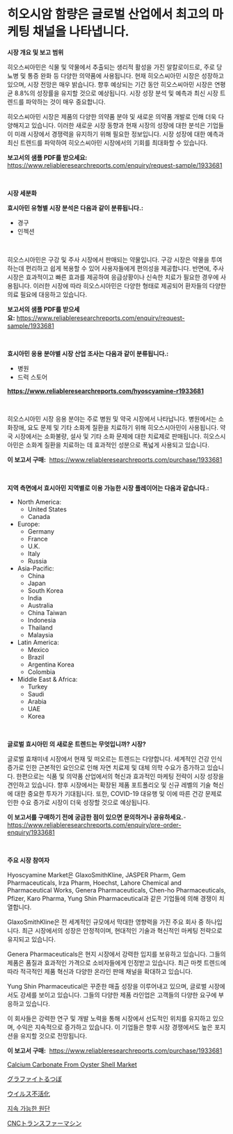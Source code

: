 <p><h1>히오시암 함량은 글로벌 산업에서 최고의 마케팅 채널을 나타냅니다.</h1></p><p><strong>시장 개요 및 보고 범위</strong></p>
<p><p>히오스씨아민은 식물 및 약물에서 추출되는 생리적 활성을 가진 알칼로이드로, 주로 당뇨병 및 통증 완화 등 다양한 의약품에 사용됩니다. 현재 히오스씨아민 시장은 성장하고 있으며, 시장 전망은 매우 밝습니다. 향후 예상되는 기간 동안 히오스씨아민 시장은 연평균 8.8%의 성장률을 유지할 것으로 예상됩니다. 시장 성장 분석 및 예측과 최신 시장 트렌드를 파악하는 것이 매우 중요합니다.</p><p>히오스씨아민 시장은 제품의 다양한 의약품 분야 및 새로운 의약품 개발로 인해 더욱 다양해지고 있습니다. 이러한 새로운 시장 동향과 현재 시장의 성장에 대한 분석은 기업들이 미래 시장에서 경쟁력을 유지하기 위해 필요한 정보입니다. 시장 성장에 대한 예측과 최신 트렌드를 파악하여 히오스씨아민 시장에서의 기회를 최대화할 수 있습니다.</p></p>
<p><strong>보고서의 샘플 PDF를 받으세요:</strong> <a href="https://www.reliableresearchreports.com/enquiry/request-sample/1933681">https://www.reliableresearchreports.com/enquiry/request-sample/1933681</a></p>
<p>&nbsp;</p>
<p><strong>시장 세분화</strong></p>
<p><strong>효시아민 유형별 시장 분석은 다음과 같이 분류됩니다.:</strong></p>
<p><ul><li>경구</li><li>인젝션</li></ul></p>
<p>&nbsp;</p>
<p><p>히오스시아민은 구강 및 주사 시장에서 판매되는 약물입니다. 구강 시장은 약물을 투여하는데 편리하고 쉽게 복용할 수 있어 사용자들에게 편의성을 제공합니다. 반면에, 주사 시장은 효과적이고 빠른 효과를 제공하여 응급상황이나 신속한 치료가 필요한 경우에 사용됩니다. 이러한 시장에 따라 히오스시아민은 다양한 형태로 제공되어 환자들의 다양한 의료 필요에 대응하고 있습니다.</p></p>
<p><strong>보고서의 샘플 PDF를 받으세요:</strong>&nbsp;<a href="https://www.reliableresearchreports.com/enquiry/request-sample/1933681">https://www.reliableresearchreports.com/enquiry/request-sample/1933681</a></p>
<p>&nbsp;</p>
<p><strong> 효시아민 응용 분야별 시장 산업 조사는 다음과 같이 분류됩니다.:</strong></p>
<p><ul><li>병원</li><li>드럭 스토어</li></ul></p>
<p><strong><a href="https://www.reliableresearchreports.com/hyoscyamine-r1933681">https://www.reliableresearchreports.com/hyoscyamine-r1933681</a></strong></p>
<p>&nbsp;</p>
<p><p>히오스시아민 시장 응용 분야는 주로 병원 및 약국 시장에서 나타납니다. 병원에서는 소화장애, 요도 문제 및 기타 소화계 질환을 치료하기 위해 히오스시아민이 사용됩니다. 약국 시장에서는 소화불량, 설사 및 기타 소화 문제에 대한 치료제로 판매됩니다. 히오스시아민은 소화계 질환을 치료하는 데 효과적인 성분으로 폭넓게 사용되고 있습니다.</p></p>
<p><strong>이 보고서 구매:</strong>&nbsp; <a href="https://www.reliableresearchreports.com/purchase/1933681">https://www.reliableresearchreports.com/purchase/1933681</a></p>
<p>&nbsp;</p>
<p><strong>지역 측면에서 효시아민 지역별로 이용 가능한 시장 플레이어는 다음과 같습니다.:</strong></p>
<p><ul>
    <li>
        North America:
        <ul>
            <li>United States</li>
            <li>Canada</li>
        </ul>
    </li>
    <li>
        Europe:
        <ul>
            <li>Germany</li>
            <li>France</li>
            <li>U.K.</li>
            <li>Italy</li>
            <li>Russia</li>
        </ul>
    </li>
    <li>
        Asia-Pacific:
        <ul>
            <li>China</li>
            <li>Japan</li>
            <li>South Korea</li>
            <li>India</li>
            <li>Australia</li>
            <li>China Taiwan</li>
            <li>Indonesia</li>
            <li>Thailand</li>
            <li>Malaysia</li>
        </ul>
    </li>
    <li>
        Latin America:
        <ul>
            <li>Mexico</li>
            <li>Brazil</li>
            <li>Argentina Korea</li>
            <li>Colombia</li>
        </ul>
    </li>
    <li>
        Middle East & Africa:
        <ul>
            <li>Turkey</li>
            <li>Saudi</li>
            <li>Arabia</li>
            <li>UAE</li>
            <li>Korea</li>
        </ul>
    </li>
    </ul></p>
<p>&nbsp;</p>
<p><strong>글로벌 효시아민 의 새로운 트렌드는 무엇입니까? 시장?</strong></p>
<p><p>글로벌 효채미네 시장에서 현재 및 떠오르는 트렌드는 다양합니다. 세계적인 건강 인식 증가로 인한 근본적인 요인으로 인해 자연 치료제 및 대체 의학 수요가 증가하고 있습니다. 한편으로는 식품 및 의약품 산업에서의 혁신과 효과적인 마케팅 전략이 시장 성장을 견인하고 있습니다. 향후 시장에서는 확장된 제품 포트폴리오 및 신규 레벨의 기술 혁신에 대한 중요한 투자가 기대됩니다. 또한, COVID-19 대유행 및 이에 따른 건강 문제로 인한 수요 증가로 시장이 더욱 성장할 것으로 예상됩니다.</p></p>
<p><strong>이 보고서를 구매하기 전에 궁금한 점이 있으면 문의하거나 공유하세요.</strong>- <a href="https://www.reliableresearchreports.com/enquiry/pre-order-enquiry/1933681">https://www.reliableresearchreports.com/enquiry/pre-order-enquiry/1933681</a></p>
<p>&nbsp;</p>
<p><strong>주요 시장 참여자</strong></p>
<p><p>Hyoscyamine Market은 GlaxoSmithKline, JASPER Pharm, Gem Pharmaceuticals, Irza Pharm, Hoechst, Lahore Chemical and Pharmaceutical Works, Genera Pharmaceuticals, Chen-ho Pharmaceuticals, Pfizer, Karo Pharma, Yung Shin Pharmaceutical과 같은 기업들에 의해 경쟁이 치열합니다.</p><p>GlaxoSmithKline은 전 세계적인 규모에서 막대한 영향력을 가진 주요 회사 중 하나입니다. 최근 시장에서의 성장은 안정적이며, 현대적인 기술과 혁신적인 마케팅 전략으로 유지되고 있습니다.</p><p>Genera Pharmaceuticals은 현지 시장에서 강력한 입지를 보유하고 있습니다. 그들의 제품은 품질과 효과적인 가격으로 소비자들에게 인정받고 있습니다. 최근 마켓 트렌드에 따라 적극적인 제품 혁신과 다양한 온라인 판매 채널을 확대하고 있습니다.</p><p>Yung Shin Pharmaceutical은 꾸준한 매출 성장을 이루어내고 있으며, 글로벌 시장에서도 강세를 보이고 있습니다. 그들의 다양한 제품 라인업은 고객들의 다양한 요구에 부응하고 있습니다.</p><p>이 회사들은 강력한 연구 및 개발 노력을 통해 시장에서 선도적인 위치를 유지하고 있으며, 수익은 지속적으로 증가하고 있습니다. 이 기업들은 향후 시장 경쟁에서도 높은 포지션을 유지할 것으로 전망됩니다.</p></p>
<p><strong>이 보고서 구매:</strong>&nbsp;&nbsp;<a href="https://www.reliableresearchreports.com/purchase/1933681">https://www.reliableresearchreports.com/purchase/1933681</a></p>
<p><p><a href="https://www.linkedin.com/pulse/calcium-carbonate-from-oyster-shell-market-size-2024-svtgf?trackingId=Qr07q49W6brhwIP6c3KQlQ%3D%3D">Calcium Carbonate From Oyster Shell Market</a></p><p><a href="https://medium.com/@lelanadden5645/%E3%82%B0%E3%83%A9%E3%83%95%E3%82%A1%E3%82%A4%E3%83%88%E5%9D%A9%E5%A0%9D%E5%B8%82%E5%A0%B4%E3%81%AF-%E5%B8%82%E5%A0%B4%E3%82%B7%E3%82%A7%E3%82%A2-%E5%B8%82%E5%A0%B4%E5%8B%95%E5%90%91-%E5%B8%82%E5%A0%B4%E6%88%90%E9%95%B7%E3%81%AB%E9%96%A2%E3%81%99%E3%82%8B%E6%83%85%E5%A0%B1%E3%82%92%E6%8F%90%E4%BE%9B%E3%81%97%E3%81%BE%E3%81%99-15a77e016f74">グラファイトるつぼ</a></p><p><a href="https://medium.com/@janrona788520/%E3%82%A6%E3%82%A4%E3%83%AB%E3%82%B9%E4%B8%8D%E6%B4%BB%E5%8C%96%E5%B8%82%E5%A0%B4%E8%A6%8F%E6%A8%A1-%E5%B8%82%E5%A0%B4%E5%B1%95%E6%9C%9B%E3%81%A8%E5%B8%82%E5%A0%B4%E4%BA%88%E6%B8%AC-2024%E5%B9%B4%E3%81%8B%E3%82%892031%E5%B9%B4-37cb59106932">ウイルス不活化</a></p><p><a href="https://medium.com/@corneliutrifa2022/%EC%A7%80%EC%86%8D-%EA%B0%80%EB%8A%A5%ED%95%9C-%EC%9B%90%EB%8B%A8-%EC%8B%9C%EC%9E%A5%EC%9D%80-%EC%8B%9C%EC%9E%A5-%EC%A0%90%EC%9C%A0%EC%9C%A8-%EC%8B%9C%EC%9E%A5-%EB%8F%99%ED%96%A5-%EB%B0%8F-%EC%8B%9C%EC%9E%A5-%EC%84%B1%EC%9E%A5%EC%97%90-%EB%8C%80%ED%95%9C-%EC%A0%95%EB%B3%B4%EB%A5%BC-%EC%A0%9C%EA%B3%B5%ED%95%A9%EB%8B%88%EB%8B%A4-a8dabe9314c9">지속 가능한 원단</a></p><p><a href="https://github.com/lily-u-genius/Market-Research-Report-List-1/blob/main/813662521964.md">CNCトランスファーマシン</a></p></p>